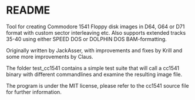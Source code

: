 # README #

Tool for creating Commodore 1541 Floppy disk images in D64, G64 or D71 format with custom sector interleaving etc. Also supports extended tracks 35-40 using either SPEED DOS or DOLPHIN DOS BAM-formatting.

Originally written by JackAsser, with improvements and fixes by Krill and some more improvements by Claus.

The folder test_cc1541 contains a simple test suite that will call a cc1541 binary with different commandlines and examine the resulting image file.

The program is under the MIT license, please refer to the cc1541 source file for further information.